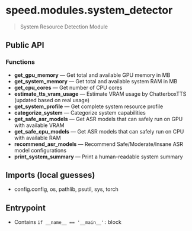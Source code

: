 # speed.modules.system_detector

> System Resource Detection Module

## Public API


### Functions
- **get_gpu_memory** — Get total and available GPU memory in MB
- **get_system_memory** — Get total and available system RAM in MB
- **get_cpu_cores** — Get number of CPU cores
- **estimate_tts_vram_usage** — Estimate VRAM usage by ChatterboxTTS (updated based on real usage)
- **get_system_profile** — Get complete system resource profile
- **categorize_system** — Categorize system capabilities
- **get_safe_asr_models** — Get ASR models that can safely run on GPU with available VRAM
- **get_safe_cpu_models** — Get ASR models that can safely run on CPU with available RAM
- **recommend_asr_models** — Recommend Safe/Moderate/Insane ASR model configurations
- **print_system_summary** — Print a human-readable system summary

## Imports (local guesses)
- config.config, os, pathlib, psutil, sys, torch

## Entrypoint
- Contains `if __name__ == '__main__':` block